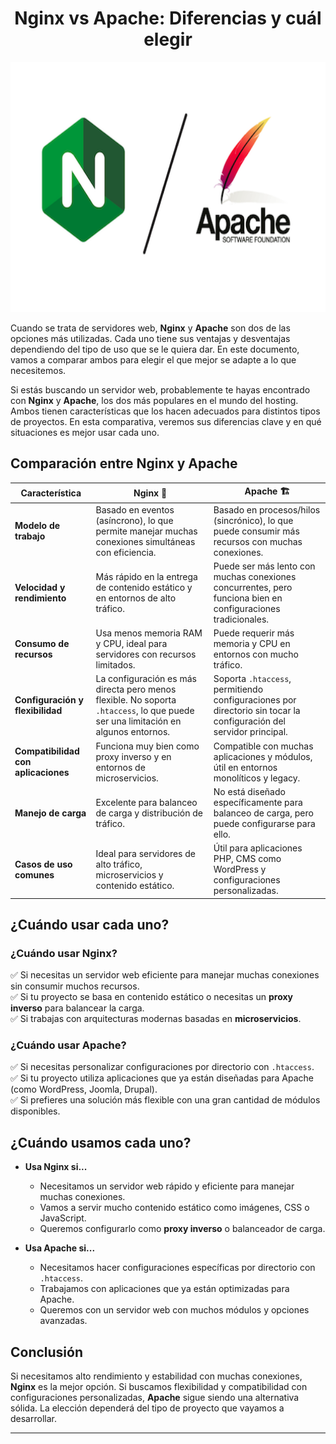 ### <h1 align="center"> Nginx vs Apache: Diferencias y cuál elegir </h1>

<div align="center">
  <img src="Img/nginxvsapache.png" width="600" height="400"/>
</div>

Cuando se trata de servidores web, **Nginx** y **Apache** son dos de las opciones más utilizadas. Cada uno tiene sus ventajas y desventajas dependiendo del tipo de uso que se le quiera dar. En este documento, vamos a comparar ambos para elegir el que mejor se adapte a lo que necesitemos.

Si estás buscando un servidor web, probablemente te hayas encontrado con **Nginx** y **Apache**, los dos más populares en el mundo del hosting. Ambos tienen características que los hacen adecuados para distintos tipos de proyectos. En esta comparativa, veremos sus diferencias clave y en qué situaciones es mejor usar cada uno.

## Comparación entre Nginx y Apache

| Característica        | Nginx 🚀 | Apache 🏗️ |
|----------------------|---------|-----------|
| **Modelo de trabajo** | Basado en eventos (asíncrono), lo que permite manejar muchas conexiones simultáneas con eficiencia. | Basado en procesos/hilos (sincrónico), lo que puede consumir más recursos con muchas conexiones. |
| **Velocidad y rendimiento** | Más rápido en la entrega de contenido estático y en entornos de alto tráfico. | Puede ser más lento con muchas conexiones concurrentes, pero funciona bien en configuraciones tradicionales. |
| **Consumo de recursos** | Usa menos memoria RAM y CPU, ideal para servidores con recursos limitados. | Puede requerir más memoria y CPU en entornos con mucho tráfico. |
| **Configuración y flexibilidad** | La configuración es más directa pero menos flexible. No soporta `.htaccess`, lo que puede ser una limitación en algunos entornos. | Soporta `.htaccess`, permitiendo configuraciones por directorio sin tocar la configuración del servidor principal. |
| **Compatibilidad con aplicaciones** | Funciona muy bien como proxy inverso y en entornos de microservicios. | Compatible con muchas aplicaciones y módulos, útil en entornos monolíticos y legacy. |
| **Manejo de carga** | Excelente para balanceo de carga y distribución de tráfico. | No está diseñado específicamente para balanceo de carga, pero puede configurarse para ello. |
| **Casos de uso comunes** | Ideal para servidores de alto tráfico, microservicios y contenido estático. | Útil para aplicaciones PHP, CMS como WordPress y configuraciones personalizadas. |

## ¿Cuándo usar cada uno?

### ¿Cuándo usar Nginx?
✅ Si necesitas un servidor web eficiente para manejar muchas conexiones sin consumir muchos recursos.  
✅ Si tu proyecto se basa en contenido estático o necesitas un **proxy inverso** para balancear la carga.  
✅ Si trabajas con arquitecturas modernas basadas en **microservicios**.

### ¿Cuándo usar Apache?
✅ Si necesitas personalizar configuraciones por directorio con `.htaccess`.  
✅ Si tu proyecto utiliza aplicaciones que ya están diseñadas para Apache (como WordPress, Joomla, Drupal).  
✅ Si prefieres una solución más flexible con una gran cantidad de módulos disponibles.


## ¿Cuándo usamos cada uno?

- **Usa Nginx si...**
  - Necesitamos un servidor web rápido y eficiente para manejar muchas conexiones.
  - Vamos a servir mucho contenido estático como imágenes, CSS o JavaScript.
  - Queremos configurarlo como **proxy inverso** o balanceador de carga.

- **Usa Apache si...**
  - Necesitamos hacer configuraciones específicas por directorio con `.htaccess`.
  - Trabajamos con aplicaciones que ya están optimizadas para Apache.
  - Queremos con un servidor web con muchos módulos y opciones avanzadas.

## Conclusión

Si necesitamos alto rendimiento y estabilidad con muchas conexiones, **Nginx** es la mejor opción. Si buscamos flexibilidad y compatibilidad con configuraciones personalizadas, **Apache** sigue siendo una alternativa sólida. La elección dependerá del tipo de proyecto que vayamos a desarrollar.

---
